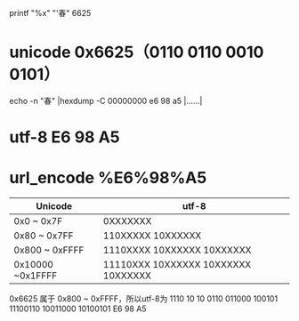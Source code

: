 printf "%x" "'春"
6625
# unicode 0x6625（0110 0110 0010 0101）
echo -n "春" |hexdump -C
00000000  e6 98 a5                                |......|
# utf-8 E6 98 A5
# url_encode %E6%98%A5
|Unicode|utf-8|
|---|---|
|0x0 ~ 0x7F|0XXXXXXX|
|0x80 ~ 0x7FF|110XXXXX 10XXXXXX|
|0x800 ~ 0xFFFF|1110XXXX 10XXXXXX 10XXXXXX|
|0x10000 ~0x1FFFF|11110XXX 10XXXXXX 10XXXXXX 10XXXXXX|

0x6625 属于 0x800 ~ 0xFFFF，所以utf-8为
1110     10       10
    0110   011000   100101
11100110 10011000 10100101
E6 98 A5





